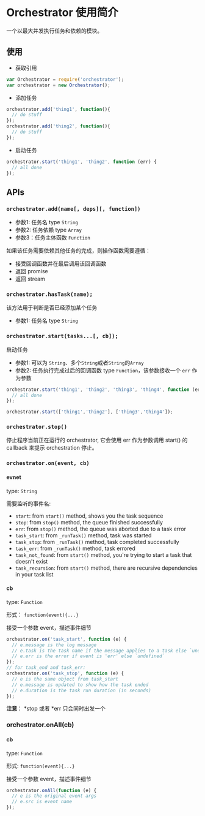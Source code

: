 # Orchestrator 使用简介

一个以最大并发执行任务和依赖的模块。

## 使用

- 获取引用
```javascript
var Orchestrator = require('orchestrator');
var orchestrator = new Orchestrator();
```

- 添加任务
```javascript
orchestrator.add('thing1', function(){
  // do stuff
});
orchestrator.add('thing2', function(){
  // do stuff
});
```

- 启动任务
```javascript
orchestrator.start('thing1', 'thing2', function (err) {
  // all done
});
```

## APIs

### `orchestrator.add(name[, deps][, function])`

- 参数1: 任务名 type `String`
- 参数2: 任务依赖 type `Array`
- 参数3：任务主体函数  `Function`

如果该任务需要依赖其他任务的完成，则操作函数需要遵循：
- 接受回调函数并在最后调用该回调函数
- 返回 promise
- 返回 stream

### `orchestrator.hasTask(name);`

该方法用于判断是否已经添加某个任务

- 参数1: 任务名 type `String`

### `orchestrator.start(tasks...[, cb]);`

启动任务

- 参数1: 可以为 `String`、多个`String`或者`String`的`Array`
- 参数2: 任务执行完成过后的回调函数 type `Function`，该参数接收一个 `err` 作为参数

```javascript
orchestrator.start('thing1', 'thing2', 'thing3', 'thing4', function (err) {
  // all done
});
```
```javascript
orchestrator.start(['thing1','thing2'], ['thing3','thing4']);
```

### `orchestrator.stop()`

停止程序当前正在运行的 orchestrator, 它会使用 err 作为参数调用 start() 的 callback 来提示 orchestration 停止。

### `orchestrator.on(event, cb)`

#### evnet

type: `String`

需要监听的事件名:

  - `start`: from `start()` method, shows you the task sequence
  - `stop`: from `stop()` method, the queue finished successfully
  - `err`: from `stop()` method, the queue was aborted due to a task error
  - `task_start`: from `_runTask()` method, task was started
  - `task_stop`: from `_runTask()` method, task completed successfully
  - `task_err`: from `_runTask()` method, task errored
  - `task_not_found`: from `start()` method, you're trying to start a task that doesn't exist
  - `task_recursion`: from `start()` method, there are recursive dependencies in your task list

#### cb

type: `Function`

形式： `function(event){...}`

接受一个参数 event，描述事件细节

```javascript
orchestrator.on('task_start', function (e) {
  // e.message is the log message
  // e.task is the task name if the message applies to a task else `undefined`
  // e.err is the error if event is 'err' else `undefined`
});
// for task_end and task_err:
orchestrator.on('task_stop', function (e) {
  // e is the same object from task_start
  // e.message is updated to show how the task ended
  // e.duration is the task run duration (in seconds)
});
```

**注意**： *stop 或者 *err 只会同时出发一个

### orchestrator.onAll(cb)

#### cb

type: `Function`

形式: `function(event){...}`

接受一个参数 event，描述事件细节

```javascript
orchestrator.onAll(function (e) {
  // e is the original event args
  // e.src is event name
});
```

